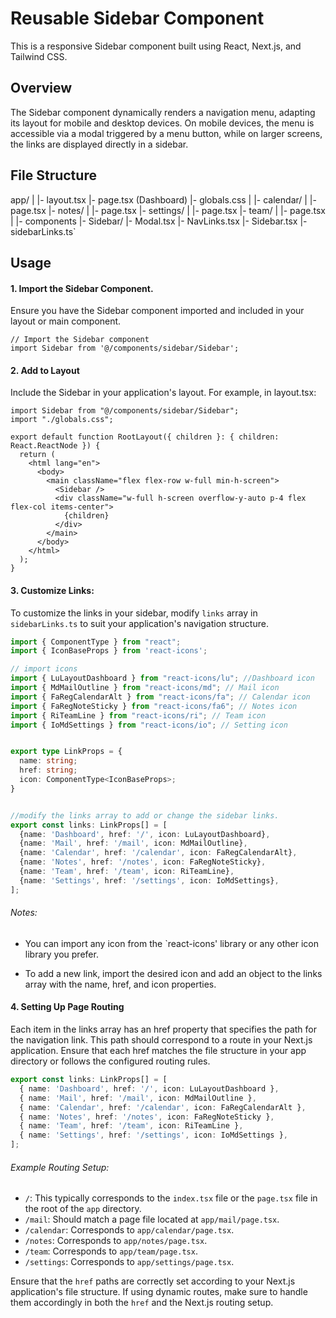# Reusable Sidebar Component

This is a responsive Sidebar component built using React, Next.js, and Tailwind CSS. 

## Overview

The Sidebar component dynamically renders a navigation menu, adapting its layout for mobile and desktop devices. On mobile devices, the menu is accessible via a modal triggered by a menu button, while on larger screens, the links are displayed directly in a sidebar.

## File Structure

app/
|
|- layout.tsx
|- page.tsx (Dashboard)
|- globals.css
|
|- calendar/
|     |- page.tsx
|- notes/
|     |- page.tsx
|- settings/
|     |- page.tsx
|- team/
|     |- page.tsx
|
|- components
      |- Sidebar/
            |- Modal.tsx
            |- NavLinks.tsx
            |- Sidebar.tsx
            |- sidebarLinks.ts`

## Usage

#### 1. Import the Sidebar Component.
Ensure you have the Sidebar component imported and included in your layout or main component.

```tsx
// Import the Sidebar component
import Sidebar from '@/components/sidebar/Sidebar';
```

#### 2. Add to Layout
Include the Sidebar in your application's layout. For example, in layout.tsx:

```tsx
import Sidebar from "@/components/sidebar/Sidebar";
import "./globals.css";

export default function RootLayout({ children }: { children: React.ReactNode }) {
  return (
    <html lang="en">
      <body>
        <main className="flex flex-row w-full min-h-screen">
          <Sidebar />
          <div className="w-full h-screen overflow-y-auto p-4 flex flex-col items-center">
            {children}
          </div>
        </main>
      </body>
    </html>
  );
}
```

#### 3. Customize Links:
To customize the links in your sidebar, modify `links` array in `sidebarLinks.ts` to suit your application's navigation structure.

```ts
import { ComponentType } from "react";
import { IconBaseProps } from 'react-icons';

// import icons
import { LuLayoutDashboard } from "react-icons/lu"; //Dashboard icon
import { MdMailOutline } from "react-icons/md"; // Mail icon
import { FaRegCalendarAlt } from "react-icons/fa"; // Calendar icon
import { FaRegNoteSticky } from "react-icons/fa6"; // Notes icon
import { RiTeamLine } from "react-icons/ri"; // Team icon
import { IoMdSettings } from "react-icons/io"; // Setting icon


export type LinkProps = {
  name: string;
  href: string;
  icon: ComponentType<IconBaseProps>;
}


//modify the links array to add or change the sidebar links. 
export const links: LinkProps[] = [
  {name: 'Dashboard', href: '/', icon: LuLayoutDashboard},
  {name: 'Mail', href: '/mail', icon: MdMailOutline},
  {name: 'Calendar', href: '/calendar', icon: FaRegCalendarAlt},
  {name: 'Notes', href: '/notes', icon: FaRegNoteSticky},
  {name: 'Team', href: '/team', icon: RiTeamLine},
  {name: 'Settings', href: '/settings', icon: IoMdSettings},
];
```

###### Notes:

- You can import any icon from the `react-icons' library or any other icon library you prefer.

- To add a new link, import the desired icon and add an object to the links array with the name, href, and icon properties.

#### 4. Setting Up Page Routing
Each item in the links array has an href property that specifies the path for the navigation link. This path should correspond to a route in your Next.js application. Ensure that each href matches the file structure in your app directory or follows the configured routing rules.

```ts
export const links: LinkProps[] = [
  { name: 'Dashboard', href: '/', icon: LuLayoutDashboard },
  { name: 'Mail', href: '/mail', icon: MdMailOutline },
  { name: 'Calendar', href: '/calendar', icon: FaRegCalendarAlt },
  { name: 'Notes', href: '/notes', icon: FaRegNoteSticky },
  { name: 'Team', href: '/team', icon: RiTeamLine },
  { name: 'Settings', href: '/settings', icon: IoMdSettings },
];
```

###### Example Routing Setup:

- `/`: This typically corresponds to the `index.tsx` file or the `page.tsx` file in the root of the `app` directory.
- `/mail`: Should match a page file located at `app/mail/page.tsx`.
- `/calendar`: Corresponds to `app/calendar/page.tsx`.
- `/notes`: Corresponds to `app/notes/page.tsx`.
- `/team`: Corresponds to `app/team/page.tsx`.
- `/settings`: Corresponds to `app/settings/page.tsx`.

Ensure that the `href` paths are correctly set according to your Next.js application's file structure.
If using dynamic routes, make sure to handle them accordingly in both the `href` and the Next.js routing setup.
